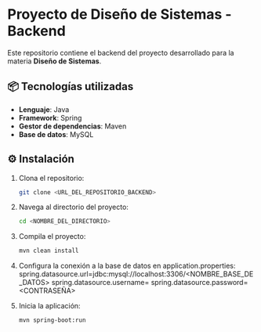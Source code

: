 # Proyecto de Diseño de Sistemas - Backend

Este repositorio contiene el backend del proyecto desarrollado para la materia **Diseño de Sistemas**. 

## 📦 Tecnologías utilizadas
- **Lenguaje**: Java
- **Framework**: Spring
- **Gestor de dependencias**: Maven
- **Base de datos**: MySQL

## ⚙️ Instalación

1. Clona el repositorio:
   ```bash
   git clone <URL_DEL_REPOSITORIO_BACKEND>
   ```
2. Navega al directorio del proyecto:
   ```bash
   cd <NOMBRE_DEL_DIRECTORIO>
   ```
3. Compila el proyecto:
   ```bash
   mvn clean install
   ```
4. Configura la conexión a la base de datos en application.properties:
   spring.datasource.url=jdbc:mysql://localhost:3306/<NOMBRE_BASE_DE_DATOS>
   spring.datasource.username=<USUARIO>
   spring.datasource.password=<CONTRASEÑA>

5. Inicia la aplicación:
   ```bash
   mvn spring-boot:run
   ```
